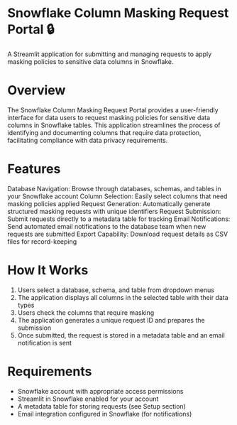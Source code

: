 # Snowflake Column Masking Request Portal 🔒
A Streamlit application for submitting and managing requests to apply masking policies to sensitive data columns in Snowflake.

# Overview
The Snowflake Column Masking Request Portal provides a user-friendly interface for data users to request masking policies for sensitive data columns in Snowflake tables. This application streamlines the process of identifying and documenting columns that require data protection, facilitating compliance with data privacy requirements.

# Features

  Database Navigation: Browse through databases, schemas, and tables in your Snowflake account
  Column Selection: Easily select columns that need masking policies applied
  Request Generation: Automatically generate structured masking requests with unique identifiers
  Request Submission: Submit requests directly to a metadata table for tracking
  Email Notifications: Send automated email notifications to the database team when new requests are submitted
  Export Capability: Download request details as CSV files for record-keeping

# How It Works

1. Users select a database, schema, and table from dropdown menus
2. The application displays all columns in the selected table with their data types
3. Users check the columns that require masking
4. The application generates a unique request ID and prepares the submission
5. Once submitted, the request is stored in a metadata table and an email notification is sent

# Requirements

+ Snowflake account with appropriate access permissions
+ Streamlit in Snowflake enabled for your account
+ A metadata table for storing requests (see Setup section)
+ Email integration configured in Snowflake (for notifications)

